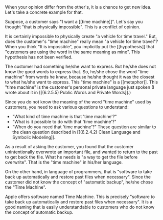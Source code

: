 
When your opinion differ from the other's, it is a chance to get new idea.
Let's take a concrete example for that.

Suppose, a customer says "I want a [[time machine]]". Let's say you thought "that is physically impossible". This is a conflict of opinion.

It is certainly impossible to physically create "a vehicle for time travel." But, does the customer's "time machine" really mean "a vehicle for time travel"? When you think "It is impossible", you implicitly put the [[hypothesis]] that "customers are using the word in the same meaning as mine". This hypothesis has not been verified.

The customer had something he/she want to express. But he/she does not know the good words to express that. So, he/she chose the word "time machine" from words he knew, because he/she thought it was the closest to what he/she want to express. This "time machine" is a [[metaphor]]. This "time machine" is the customer's personal private language just spoken (I wrote about it in [[(6.2.5.5) Public Words and Private Words]].)

Since you do not know the meaning of the word "time machine" used by customers, you need to ask various questions to understand:
- "What kind of time machine is that 'time machine'?"
- "What is it possible to do with that 'time machine'?"
- "When do you need that 'time machine'?"
These question are similar to the clean question described in [[(6.2.4.2) Clean Language and Symbolic Modeling]].

As a result of asking the customer, you found that the customer unintentionally overwrote an important file, and wanted to return to the past to get back the file.
What he needs is "a way to get the file before overwrite". That is the "time machine" in his/her language.

On the other hand, in language of programmers, that is "software to take back up automatically and restore past files when necessary". Since the customer did not know the concept of "automatic backup", he/she chose the "Time Machine".

Apple offers software named Time Machine. This is precisely "software to take back up automatically and restore past files when necessary". It is a good naming that is easily understandable to customers who do not know the concept of automatic backup.

